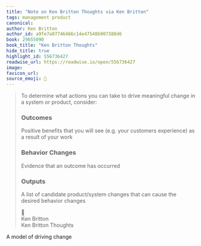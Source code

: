 ```yaml
---
title: "Note on Ken Britton Thoughts via Ken Britton"
tags: management product
canonical: 
author: Ken Britton
author_id: a9fe7a07746466c14e47540b907388d6
book: 29655090
book_title: "Ken Britton Thoughts"
hide_title: true
highlight_id: 556736427
readwise_url: https://readwise.io/open/556736427
image: 
favicon_url: 
source_emoji: 📕
---
```


> To determine what actions you can take to drive meaningful change in a system or product, consider:
> 
> ### Outcomes
> Positive benefits that you will see (e.g. your customers experience) as a result of your work
> 
> ### Behavior Changes
> Evidence that an outcome has occurred
> 
> ### Outputs
> A list of candidate product/system changes that can cause the desired behavior changes
> <div class="quoteback-footer"><div class="quoteback-avatar"><span class="mini-emoji"> 📕</span></div><div class="quoteback-metadata"><div class="metadata-inner"><span style="display:none">FROM:</span><div aria-label="Ken Britton" class="quoteback-author"> Ken Britton</div><div aria-label="Ken Britton Thoughts" class="quoteback-title"> Ken Britton Thoughts</div></div></div></div>

A model of driving change